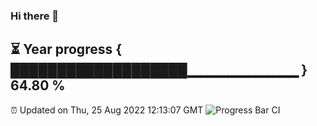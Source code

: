### Hi there 👋
⏳ Year progress { ███████████████████▁▁▁▁▁▁▁▁▁▁▁ } 64.80 %
---
⏰ Updated on Thu, 25 Aug 2022 12:13:07 GMT
![Progress Bar CI](https://github.com/Moyi321/Moyi321/workflows/Progress%20Bar%20CI/badge.svg)
